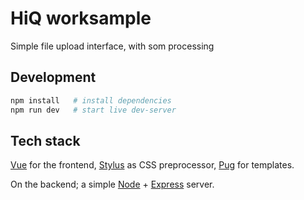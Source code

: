 # HiQ worksample
Simple file upload interface, with som processing

## Development
```sh
npm install   # install dependencies
npm run dev   # start live dev-server
```

## Tech stack
[Vue] for the frontend, [Stylus] as CSS preprocessor, [Pug] for templates.

On the backend; a simple [Node] + [Express] server.

<!-- Refernces -->
[vue]: https://vuejs.org/
[webpack]: https://webpack.js.org/
[docker]: https://www.docker.com/
[stylus]: http://stylus-lang.com/
[pug]: https://pugjs.org/
[node]: https://nodejs.org/
[express]: https://expressjs.com/
